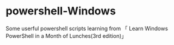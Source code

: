 # powershell-Windows
Some userful powershell scripts learning from 「 Learn Windows PowerShell in a Month of Lunches(3rd edition)」
